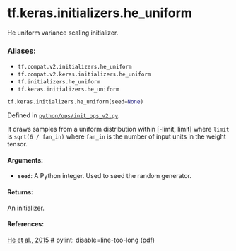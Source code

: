 <div itemscope itemtype="http://developers.google.com/ReferenceObject">
<meta itemprop="name" content="tf.keras.initializers.he_uniform" />
<meta itemprop="path" content="Stable" />
</div>

# tf.keras.initializers.he_uniform

He uniform variance scaling initializer.

### Aliases:

* `tf.compat.v2.initializers.he_uniform`
* `tf.compat.v2.keras.initializers.he_uniform`
* `tf.initializers.he_uniform`
* `tf.keras.initializers.he_uniform`

``` python
tf.keras.initializers.he_uniform(seed=None)
```



Defined in [`python/ops/init_ops_v2.py`](/code/stable/tensorflow/python/ops/init_ops_v2.py).

<!-- Placeholder for "Used in" -->

It draws samples from a uniform distribution within [-limit, limit]
where `limit` is `sqrt(6 / fan_in)`
where `fan_in` is the number of input units in the weight tensor.

#### Arguments:


* <b>`seed`</b>: A Python integer. Used to seed the random generator.


#### Returns:

An initializer.



#### References:

[He et al., 2015](https://www.cv-foundation.org/openaccess/content_iccv_2015/html/He_Delving_Deep_into_ICCV_2015_paper.html) # pylint: disable=line-too-long
([pdf](https://www.cv-foundation.org/openaccess/content_iccv_2015/papers/He_Delving_Deep_into_ICCV_2015_paper.pdf))
